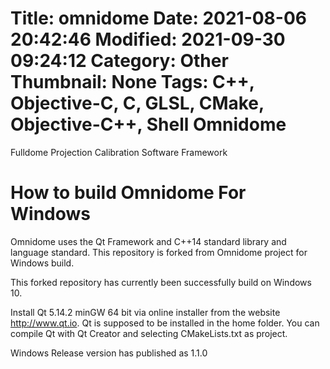 Title: omnidome
Date: 2021-08-06 20:42:46
Modified: 2021-09-30 09:24:12
Category: Other
Thumbnail: None
Tags: C++, Objective-C, C, GLSL, CMake, Objective-C++, Shell
Omnidome
========

Fulldome Projection Calibration Software Framework

How to build Omnidome For Windows
=======================

Omnidome uses the Qt Framework and C++14 standard library and language standard.
This repository is forked from Omnidome project for Windows build.

This forked repository has currently been successfully build on Windows 10.

Install Qt 5.14.2 minGW 64 bit via online installer from the website http://www.qt.io.
Qt is supposed to be installed in the home folder.
You can compile Qt with Qt Creator and selecting CMakeLists.txt as project.

Windows Release version has published as 1.1.0
